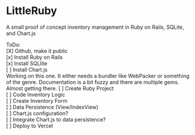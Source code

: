 # LittleRuby
A small proof of concept inventory management in Ruby on Rails, SQLite, and Chart.js

ToDo:  </br>
[X] Github, make it public </br>
[x] Install Ruby on Rails  </br>
[x] Install SQLlite  </br>
[ ] Install Chart.js  </br>
  Working on this one. It either needs a bundler like WebPacker or something of the genre. Documentation is a bit fuzzy and there are multiple gems. Almost getting there.
[ ] Create Ruby Project  </br>
[ ] Code Inventory Logic  </br>
[ ] Create Inventory Form  </br>
[ ] Data Persistence (View/IndexView)  </br>
[ ] Chart.js configuration?  </br>
[ ] Integrate Chart.js to data persistence?  </br>
[ ] Deploy to Vercel  </br>

